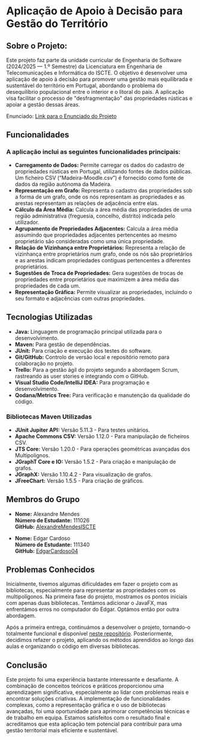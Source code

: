 # Aplicação de Apoio à Decisão para Gestão do Território

## Sobre o Projeto:

Este projeto faz parte da unidade curricular de Engenharia de Software (2024/2025 — 1.º Semestre) da Licenciatura em Engenharia de Telecomunicações e Informática do ISCTE. O objetivo é desenvolver uma aplicação de apoio à decisão para promover uma gestão mais equilibrada e sustentável do território em Portugal, abordando o problema do desequilíbrio populacional entre o interior e o litoral do país. A aplicação visa facilitar o processo de "desfragmentação" das propriedades rústicas e apoiar a gestão dessas áreas.

Enunciado: [Link para o Enunciado do Projeto](https://moodle24.iscte-iul.pt/pluginfile.php/41094/mod_folder/content/0/Enunciado%20do%20projeto%20pratico%20ES%201o%20Sem%202024-2025.pdf?forcedownload=1)

## Funcionalidades

### A aplicação inclui as seguintes funcionalidades principais:

- **Carregamento de Dados:** Permite carregar os dados do cadastro de propriedades rústicas em Portugal, utilizando fontes de dados públicas. Um ficheiro CSV (“Madeira-Moodle.csv”) é fornecido como fonte de dados da região autónoma da Madeira.
- **Representação em Grafo:** Representa o cadastro das propriedades sob a forma de um grafo, onde os nós representam as propriedades e as arestas representam as relações de adjacência entre elas.
- **Cálculo da Área Média:** Calcula a área média das propriedades de uma região administrativa (freguesia, concelho, distrito) indicada pelo utilizador.
- **Agrupamento de Propriedades Adjacentes:** Calcula a área média assumindo que propriedades adjacentes pertencentes ao mesmo proprietário são consideradas como uma única propriedade.
- **Relação de Vizinhança entre Proprietários:** Representa a relação de vizinhança entre proprietários num grafo, onde os nós são proprietários e as arestas indicam propriedades contíguas pertencentes a diferentes proprietários.
- **Sugestões de Troca de Propriedades:** Gera sugestões de trocas de propriedades entre proprietários que maximizem a área média das propriedades de cada um.
- **Representação Gráfica:** Permite visualizar as propriedades, incluindo o seu formato e adjacências com outras propriedades.

## Tecnologias Utilizadas

- **Java:** Linguagem de programação principal utilizada para o desenvolvimento.
- **Maven:** Para gestão de dependências.
- **JUnit:** Para criação e execução dos testes do software.
- **Git/GitHub:** Controlo de versão local e repositório remoto para colaboração no projeto.
- **Trello:** Para a gestão ágil do projeto segundo a abordagem Scrum, rastreando as user stories e integrando com o GitHub.
- **Visual Studio Code/IntelliJ IDEA:** Para programação e desenvolvimento.
- **Qodana/Metrics Tree:** Para verificação e manutenção da qualidade do código.

### Bibliotecas Maven Utilizadas

- **JUnit Jupiter API:** Versão 5.11.3 - Para testes unitários.
- **Apache Commons CSV:** Versão 1.12.0 - Para manipulação de ficheiros CSV.
- **JTS Core:** Versão 1.20.0 - Para operações geométricas avançadas dos Multipolignos.
- **JGraphT Core e IO:** Versão 1.5.2 - Para criação e manipulação de grafos.
- **JGraphX:** Versão 1.10.4.2 - Para visualização de grafos.
- **JFreeChart:** Versão 1.5.5 - Para criação de gráficos.

## Membros do Grupo

- **Nome:** Alexandre Mendes  
  **Número de Estudante:** 111026  
  **GitHub:** [AlexandreMendesISCTE](https://github.com/AlexandreMendesISCTE)

- **Nome:** Edgar Cardoso  
  **Número de Estudante:** 111340  
  **GitHub:** [EdgarCardoso04](https://github.com/EdgarCardoso04)

## Problemas Conhecidos

Inicialmente, tivemos algumas dificuldades em fazer o projeto com as bibliotecas, especialmente para representar as propriedades com os multipolígonos. Na primeira fase do projeto, mostramos os pontos iniciais com apenas duas bibliotecas. Tentámos adicionar o JavaFX, mas enfrentámos erros no computador do Edgar. Optámos então por outra abordagem.

Após a primeira entrega, continuámos a desenvolver o projeto, tornando-o totalmente funcional e disponível [neste repositório](https://github.com/AlexandreMendesISCTE/ES-2024-1Sem-LETI-GrupoE_v1). Posteriormente, decidimos refazer o projeto, aplicando os métodos aprendidos ao longo das aulas e organizando o código em diversas bibliotecas.

## Conclusão

Este projeto foi uma experiência bastante interessante e desafiante. A combinação de conceitos teóricos e práticos proporcionou uma aprendizagem significativa, especialmente ao lidar com problemas reais e encontrar soluções criativas. A implementação de funcionalidades complexas, como a representação gráfica e o uso de bibliotecas avançadas, foi uma oportunidade para aprimorar competências técnicas e de trabalho em equipa. Estamos satisfeitos com o resultado final e acreditamos que esta aplicação tem potencial para contribuir para uma gestão territorial mais eficiente e sustentável.

